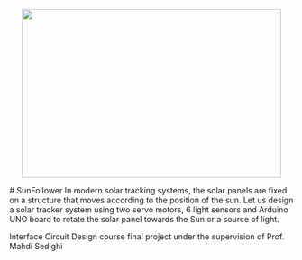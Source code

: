 
<p align="center">
  <img width="460" height="300" src="C:\Users\Sare\Desktop\Sunflower-Sunset-Wallpaper.jpg">
</p>
# SunFollower
In modern solar tracking systems, the solar panels are fixed on a structure that moves according to the position of the sun.
Let us design a solar tracker system using two servo motors, 6 light sensors and Arduino UNO board to rotate the solar panel towards the Sun or a source of light.

Interface Circuit Design course final project under the supervision of Prof. Mahdi Sedighi


